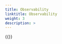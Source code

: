 ```yaml
---
title: Observability
linktitle: Observability
weight: 3
description: >
--- 
```

{{<include  file="content/v2/getting-started/upgrade/helm/module/observability.md" Var="powerstore" hideIds="2" >}}
